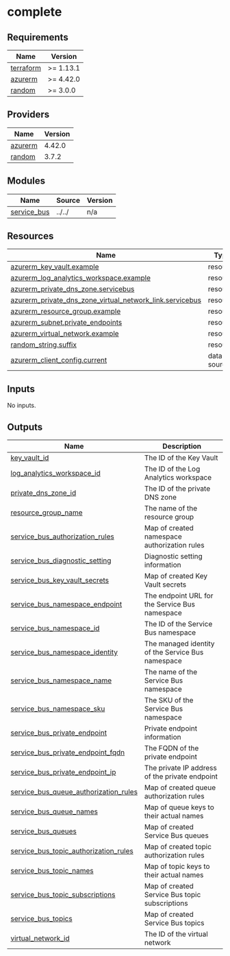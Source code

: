 # complete

<!-- BEGIN_TF_DOCS -->
## Requirements

| Name | Version |
|------|---------|
| <a name="requirement_terraform"></a> [terraform](#requirement\_terraform) | >= 1.13.1 |
| <a name="requirement_azurerm"></a> [azurerm](#requirement\_azurerm) | >= 4.42.0 |
| <a name="requirement_random"></a> [random](#requirement\_random) | >= 3.0.0 |

## Providers

| Name | Version |
|------|---------|
| <a name="provider_azurerm"></a> [azurerm](#provider\_azurerm) | 4.42.0 |
| <a name="provider_random"></a> [random](#provider\_random) | 3.7.2 |

## Modules

| Name | Source | Version |
|------|--------|---------|
| <a name="module_service_bus"></a> [service\_bus](#module\_service\_bus) | ../../ | n/a |

## Resources

| Name | Type |
|------|------|
| [azurerm_key_vault.example](https://registry.terraform.io/providers/hashicorp/azurerm/latest/docs/resources/key_vault) | resource |
| [azurerm_log_analytics_workspace.example](https://registry.terraform.io/providers/hashicorp/azurerm/latest/docs/resources/log_analytics_workspace) | resource |
| [azurerm_private_dns_zone.servicebus](https://registry.terraform.io/providers/hashicorp/azurerm/latest/docs/resources/private_dns_zone) | resource |
| [azurerm_private_dns_zone_virtual_network_link.servicebus](https://registry.terraform.io/providers/hashicorp/azurerm/latest/docs/resources/private_dns_zone_virtual_network_link) | resource |
| [azurerm_resource_group.example](https://registry.terraform.io/providers/hashicorp/azurerm/latest/docs/resources/resource_group) | resource |
| [azurerm_subnet.private_endpoints](https://registry.terraform.io/providers/hashicorp/azurerm/latest/docs/resources/subnet) | resource |
| [azurerm_virtual_network.example](https://registry.terraform.io/providers/hashicorp/azurerm/latest/docs/resources/virtual_network) | resource |
| [random_string.suffix](https://registry.terraform.io/providers/hashicorp/random/latest/docs/resources/string) | resource |
| [azurerm_client_config.current](https://registry.terraform.io/providers/hashicorp/azurerm/latest/docs/data-sources/client_config) | data source |

## Inputs

No inputs.

## Outputs

| Name | Description |
|------|-------------|
| <a name="output_key_vault_id"></a> [key\_vault\_id](#output\_key\_vault\_id) | The ID of the Key Vault |
| <a name="output_log_analytics_workspace_id"></a> [log\_analytics\_workspace\_id](#output\_log\_analytics\_workspace\_id) | The ID of the Log Analytics workspace |
| <a name="output_private_dns_zone_id"></a> [private\_dns\_zone\_id](#output\_private\_dns\_zone\_id) | The ID of the private DNS zone |
| <a name="output_resource_group_name"></a> [resource\_group\_name](#output\_resource\_group\_name) | The name of the resource group |
| <a name="output_service_bus_authorization_rules"></a> [service\_bus\_authorization\_rules](#output\_service\_bus\_authorization\_rules) | Map of created namespace authorization rules |
| <a name="output_service_bus_diagnostic_setting"></a> [service\_bus\_diagnostic\_setting](#output\_service\_bus\_diagnostic\_setting) | Diagnostic setting information |
| <a name="output_service_bus_key_vault_secrets"></a> [service\_bus\_key\_vault\_secrets](#output\_service\_bus\_key\_vault\_secrets) | Map of created Key Vault secrets |
| <a name="output_service_bus_namespace_endpoint"></a> [service\_bus\_namespace\_endpoint](#output\_service\_bus\_namespace\_endpoint) | The endpoint URL for the Service Bus namespace |
| <a name="output_service_bus_namespace_id"></a> [service\_bus\_namespace\_id](#output\_service\_bus\_namespace\_id) | The ID of the Service Bus namespace |
| <a name="output_service_bus_namespace_identity"></a> [service\_bus\_namespace\_identity](#output\_service\_bus\_namespace\_identity) | The managed identity of the Service Bus namespace |
| <a name="output_service_bus_namespace_name"></a> [service\_bus\_namespace\_name](#output\_service\_bus\_namespace\_name) | The name of the Service Bus namespace |
| <a name="output_service_bus_namespace_sku"></a> [service\_bus\_namespace\_sku](#output\_service\_bus\_namespace\_sku) | The SKU of the Service Bus namespace |
| <a name="output_service_bus_private_endpoint"></a> [service\_bus\_private\_endpoint](#output\_service\_bus\_private\_endpoint) | Private endpoint information |
| <a name="output_service_bus_private_endpoint_fqdn"></a> [service\_bus\_private\_endpoint\_fqdn](#output\_service\_bus\_private\_endpoint\_fqdn) | The FQDN of the private endpoint |
| <a name="output_service_bus_private_endpoint_ip"></a> [service\_bus\_private\_endpoint\_ip](#output\_service\_bus\_private\_endpoint\_ip) | The private IP address of the private endpoint |
| <a name="output_service_bus_queue_authorization_rules"></a> [service\_bus\_queue\_authorization\_rules](#output\_service\_bus\_queue\_authorization\_rules) | Map of created queue authorization rules |
| <a name="output_service_bus_queue_names"></a> [service\_bus\_queue\_names](#output\_service\_bus\_queue\_names) | Map of queue keys to their actual names |
| <a name="output_service_bus_queues"></a> [service\_bus\_queues](#output\_service\_bus\_queues) | Map of created Service Bus queues |
| <a name="output_service_bus_topic_authorization_rules"></a> [service\_bus\_topic\_authorization\_rules](#output\_service\_bus\_topic\_authorization\_rules) | Map of created topic authorization rules |
| <a name="output_service_bus_topic_names"></a> [service\_bus\_topic\_names](#output\_service\_bus\_topic\_names) | Map of topic keys to their actual names |
| <a name="output_service_bus_topic_subscriptions"></a> [service\_bus\_topic\_subscriptions](#output\_service\_bus\_topic\_subscriptions) | Map of created Service Bus topic subscriptions |
| <a name="output_service_bus_topics"></a> [service\_bus\_topics](#output\_service\_bus\_topics) | Map of created Service Bus topics |
| <a name="output_virtual_network_id"></a> [virtual\_network\_id](#output\_virtual\_network\_id) | The ID of the virtual network |
<!-- END_TF_DOCS -->
